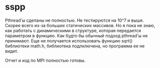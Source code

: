 # sspp
Pthread'ы сделаны не полностью. Не тестируются на 10^7 и выше. Скорее всего из-за больших
статических массивов. Но я пока не знаю, как работать с динамическими в структуре,
которая передается параметром в функцию. Как будто бы обычный подход pthread'ы не принимают.
Еще не получается использовать функцию sqrt() библиотеки math.h, библиотека подлключена,
но программа ее не видит.

Отчет и код по MPI полностью готовы.
